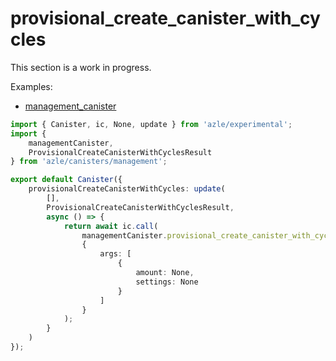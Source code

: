 # provisional_create_canister_with_cycles

This section is a work in progress.

Examples:

- [management_canister](https://github.com/demergent-labs/azle/tree/main/examples/management_canister)

```typescript
import { Canister, ic, None, update } from 'azle/experimental';
import {
    managementCanister,
    ProvisionalCreateCanisterWithCyclesResult
} from 'azle/canisters/management';

export default Canister({
    provisionalCreateCanisterWithCycles: update(
        [],
        ProvisionalCreateCanisterWithCyclesResult,
        async () => {
            return await ic.call(
                managementCanister.provisional_create_canister_with_cycles,
                {
                    args: [
                        {
                            amount: None,
                            settings: None
                        }
                    ]
                }
            );
        }
    )
});
```
